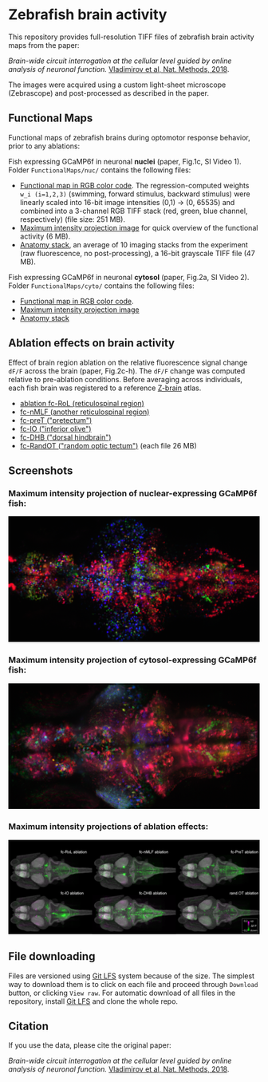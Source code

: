 # Zebrafish brain activity
This repository provides full-resolution TIFF files of zebrafish brain activity maps from the paper:

*Brain-wide circuit interrogation at the cellular level guided by online analysis of neuronal function.* [Vladimirov et al, Nat. Methods, 2018](http://dx.doi.org/10.1038/s41592-018-0221-x).

The images were acquired using a custom light-sheet microscope (Zebrascope) and post-processed as described in the paper.

## Functional Maps
Functional maps of zebrafish brains during optomotor response behavior, prior to any ablations: 

Fish expressing GCaMP6f in neuronal **nuclei** (paper, Fig.1c, SI Video 1).
Folder `FunctionalMaps/nuc/` contains the following files:
  * [Functional map in RGB color code](FunctionalMaps/nuc/CompositeRGB-gamma0.5-w_range(0-1)-16bit-scaled.tif.zip). The regression-computed weights `w_i (i=1,2,3)` (swimming, forward stimulus, backward stimulus) were linearly scaled into 16-bit image intensities (0,1) -> (0, 65535) and combined into a 3-channel RGB TIFF stack (red, green, blue channel, respectively) (file size: 251 MB).
  * [Maximum intensity projection image](FunctionalMaps/nuc/MIP_CompositeRGB-w_max0p46.tif) for quick overview of the functional activity (6 MB).
  * [Anatomy stack](FunctionalMaps/nuc/Anatomy-16bit-scaled.tif.zip), an average of 10 imaging stacks from the experiment (raw fluorescence, no post-processing), a 16-bit grayscale TIFF file (47 MB).


Fish expressing GCaMP6f in neuronal **cytosol** (paper, Fig.2a, SI Video 2).
Folder `FunctionalMaps/cyto/` contains the following files:
  * [Functional map in RGB color code](FunctionalMaps/cyto/CompositeRGB-gamma0.5-w_range(0-1)-16bit-scaled.tif.zip).
  * [Maximum intensity projection image](FunctionalMaps/cyto/MIP-CompositeRGB-gamma0.5-w_max0.46.tif)
  * [Anatomy stack](FunctionalMaps/cyto/Anatomy-16bit-scaled.tif.zip)
 
## Ablation effects on brain activity 
Effect of brain region ablation on the relative fluorescence signal change `dF/F` across the brain (paper, Fig.2c-h). The `dF/F` change was computed relative to pre-ablation conditions. Before averaging across individuals, each fish brain was registered to a reference [Z-brain](http://engertlab.fas.harvard.edu/Z-Brain/#/home) atlas.

  * [ablation fc-RoL (reticulospinal region)](ablationEffects_dFF/C-ablation_RoL-dFFchange(magenta-green)-Zbrain(gray).tif.zip) 
  * [fc-nMLF (another reticulospinal region)](ablationEffects_dFF/D-ablation_nMLF-dFFchange(magenta-green)-Zbrain(gray).tif.zip)
  * [fc-preT ("pretectum")](ablationEffects_dFF/E-ablation_PreT-dFFchange(magenta-green)-Zbrain(gray).tif.zip)
  * [fc-IO ("inferior olive")](ablationEffects_dFF/F-ablation_IO-dFFchange(magenta-green)-Zbrain(gray).tif.zip)
  * [fc-DHB ("dorsal hindbrain")](ablationEffects_dFF/G-ablation_DHB-dFFchange(magenta-green)-Zbrain(gray).tif.zip)
  * [fc-RandOT ("random optic tectum")](ablationEffects_dFF/H-ablation_randOT-dFFchange(magenta-green)-Zbrain(gray).tif.zip)
(each file 26 MB)

## Screenshots 
### Maximum intensity projection of nuclear-expressing GCaMP6f fish:
![nuclear-expressing GCaMP6f fish (paper Fig.1c, SI Video 1)](/FunctionalMaps/nuc/MIP_CompositeRGB-w_max0p46-scale0.5.png "nuclear-expressing GCaMP6f")

### Maximum intensity projection of cytosol-expressing GCaMP6f fish:
![cytosol-expressing GCaMP6f fish (paper SI Video 2)](/FunctionalMaps/cyto/MIP-CompositeRGB-gamma0.5-w_max0.46-scale0.5.png "cytosol-expressing GCaMP6f")

### Maximum intensity projections of ablation effects:
![Ablation Effects in dF/F (Figure 2)](/ablationEffects_dFF/combined-dFFeffect-allAreas.png "ablation effects")

## File downloading
Files are versioned using [Git LFS](https://git-lfs.github.com/) system because of the size. The simplest way to download them is to click on each file and proceed through `Download` button, or clicking `View raw`. For automatic download of all files in the repository, install [Git LFS](https://git-lfs.github.com/) and clone the whole repo.

## Citation
If you use the data, please cite the original paper:

*Brain-wide circuit interrogation at the cellular level guided by online analysis of neuronal function.* [Vladimirov et al, Nat. Methods, 2018](http://dx.doi.org/10.1038/s41592-018-0221-x).